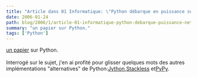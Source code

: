 ```yaml
---
title: "Article dans 01 Informatique: \"Python débarque en puissance sur .Net\""
date: 2006-01-24
path: blog/2006/1/article-01-informatique-python-debarque-puissance-net
summary: "un papier sur Python."
tags: ['Python']
---
```


<a href="http://www.01net.com/editorial/302185/developpement/python-debarque-en-puissance-sur-.net/">
  un papier</a> sur Python.<br><br>
   Interrog&#233; sur le sujet, j'en ai profit&#233; pour glisser quelques mots des
  autres impl&#233;mentations "alternatives" de Python:<a href="http://www.jython.org/">Jython</a>,<a href="http://www.stackless.com/">Stackless</a> et<a href="http://codespeak.net/pypy/">PyPy</a>. 

